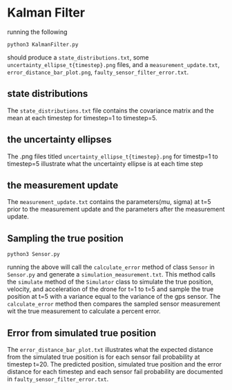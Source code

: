 # Kalman Filter
running the following
```
python3 KalmanFilter.py
```
should produce a `state_distributions.txt`, some `uncertainty_ellipse_t{timestep}.png` files, and a `measurement_update.txt`, `error_distance_bar_plot.png`, `faulty_sensor_filter_error.txt`.
## state distributions
The `state_distributions.txt` file contains the covariance matrix and the mean at each timestep for timestep=1 to timestep=5. 

## the uncertainty ellipses
The .png files titled `uncertainty_ellipse_t{timestep}.png` for timestp=1 to timestep=5 illustrate what the uncertainty ellipse is at each time step

## the measurement update
The `measurement_update.txt` contains the parameters(mu, sigma) at t=5 prior to the measurement update and the parameters after the measurement update.

## Sampling the true position
```
python3 Sensor.py
```
running the above will call the `calculate_error` method of class `Sensor` in `Sensor.py` and generate a `simulation_measurement.txt`. This method calls the `simulate` method of the `Simulator` class to simulate the true position, velocity, and acceleration of the drone for t=1 to t=5 and sample the true position at t=5 with a variance equal to the variance of the gps sensor. The `calculate_error` method then compares the sampled sensor measurement wit the true measurement to calculate a percent error.

## Error from simulated true position
The `error_distance_bar_plot.txt` illustrates what the expected distance from the simulated true position is for each sensor fail probability at timestep t=20. The predicted position, simulated true position and the error distance for each timestep and each sensor fail probability are documented in `faulty_sensor_filter_error.txt`.
